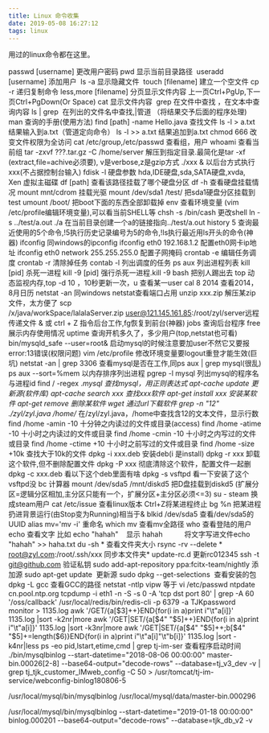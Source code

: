 ```yaml
---
title: Linux 命令收集
date: 2019-05-08 16:27:12
tags: linux
---
```

用过的linux命令都在这里。
<!-- more -->

passwd [username] 更改用户密码
pwd 显示当前目录路径 
useradd [username] 添加用户 
ls -a 显示隐藏文件 
touch [filename] 建立一个空文件
cp -r <dir1> <dir2> 递归复制命令
less,more [filename] 分页显示文件内容 上一页Ctrl+PgUp,下一页Ctrl+PgDown(Or Space)
cat 显示文件内容 
grep <string> <filename> 在<filename>文件中查找<string> ，在文本中查询内容
ls | grep <string> 在列出的文件名中查找<string>,|管道 （将结果交予后面的程序处理)
man <command> 查询<command>的手册(使用方法)
find [path] -name Hello.java 查找文件
ls -l > a.txt 结果输入到a.txt（管道定向命令）
ls -l >> a.txt 结果追加到a.txt
chmod 666 改变文件权限为全访问
cat /etc/group,/etc/passwd 查看组，用户
whoami 查看当前组
tar -zxvf ???.tar.gz -C /home/server 解压到指定目录.最简化是tar -xf (extract,file=achive必须要), v是verbose,z是gzip方式
./xxx & 以后台方式执行xxx(不占据控制台输入)
fdisk -l 硬盘参数 hda,IDE硬盘,sda,SATA硬盘,xvda, Xen 虚拟主磁碟
df [path] 查看该路径挂载了哪个硬盘分区 df -h 查看硬盘挂载情况
mount mnt/cdrom 挂载光驱 mount /dev/sda1 /test/ 把sda1硬盘分区挂载到test
umount /boot/ 把boot下面的东西全部卸载掉
env 查看环境变量 (vim /etc/profile编辑环境变量),可以看当前SHELL等
chsh -s /bin/cash 更改shell
ln -s ../test/a.out ./a 在当前目录创建一个a的链接指向../test/a.out
history 5 查询最近使用的5个命令,!5执行历史记录编号为5的命令,!ls执行最近用ls开头的命令(神器)
ifconfig 同windows的ipconfig
ifconfig eth0 192.168.1.2 配置eth0网卡ip地址
ifconfig eth0 network 255.255.255.0 配置子网掩码
crontab -e 编辑任务调度 crontab -r 清除掉任务 contab -l 列出调度的任务
ps aux 列出进程列表
kill [pid] 杀死一进程 kill -9 [pid] 强行杀死一进程.kill -9 bash 把别人踢出去
top 动态监视内存,top -d 10 ，10秒更新一次，u 查看某一user
cal 8 2014 查看2014，8月日历
netstat -an 同windows netstat查看端口占用
unzip xxx.zip 解压某zip文件，太方便了
scp /x/java/workSpace/lalalaServer.zip user@121.145.161.85:/root/zyl/server远程传递文件
& 或 ctrl + Z 指令后台工作,fg恢复到前台(神器)
jobs 查询后台程序
free 展示内存使用情况
uptime 查询开机多久了，多少用户(top,netstat也可看)
bin/mysqld_safe --user=root& 启动mysql的时候注意要加user不然它又要报error:13错误(权限问题)
vim /etc/profile 修改环境变量要logout重登才能生效(巨坑)
netstat -an | grep 3306 查看mysql是否在工作,同ps aux | grep mysql(很乱)
ps aux --sort=%mem 以内存排序列出进程
pgrep -l mysql 列出mysql的程序名与进程id
find / -regex .*mysql 查找mysql，用正则表达式
apt-cache update 更新源(软件库)
apt-cache search xxx 查找xxx软件
apt-get install xxx 安装某软件
apt-get remove 删除某软件
wget <url> 通过url下载软件
grep -n "12" ./zyl/zyl.java /home/* 在/zyl/zyl.java，/home中查找含12的文本文件，显示行数
find /home -amin -10 十分钟之内读过的文件或目录(access)
find /home -atime -10 十小时之内读过的文件或目录
find /home -cmin -10 十小时之内写过的文件或目录
find /home -ctime +10 十小时之前写过的文件或目录
find /home -size +10k 查找大于10k的文件
dpkg -i xxx.deb 安装deb(i 是install)
dpkg -r xxx 卸载这个软件,但不删除配置文件
dpkg -P xxx 彻底清除这个软件，配置文件一起删
dpkg -c xxx.deb 看以下这个deb里面有啥
dpkg -s vsftpd 看一下安装了这个vsftpd没
bc 计算器
mount /dev/sda5 /mnt/diskd5 把D盘挂载到diskd5 (扩展分区=逻辑分区相加,主分区只能有一个，扩展分区+主分区必须<=3)
su - steam 换成steam用户
cat /etc/issue 查看linux版本
Ctrl+Z将某进程终止
bg %n 把某进程扔进背景运行(由Stop变为Running)相当于&
blkid /dev/sda5 查看/dev/sda5的UUID
alias mv='mv -i' 重命名
which mv 查看mv全路径
who 查看登陆的用户
echo 查看文字 比如 echo "hahah"    显示 hahah           将文字写进文件echo "hahah" >> haha.txt
du -sh * 查看文件夹大小
rsync -rv --delete * root@zyl.com:/root/.ssh/xxx 同步本文件夹*
update-rc.d 更新rc012345
ssh -t git@github.com 验证私钥
sudo add-apt-repository ppa:fcitx-team/nightly 添加源
sudo apt-get update  更新源
sudo dpkg --get-selections  查看安装的包
dpkg -L gcc 查看GCC的路径
netstat -ntlp
vipw 等于 vi /etc/passwd
ntpdate cn.pool.ntp.org
tcpdump -i eth1 -n -S -s 0 -A 'tcp dst port 80' | grep -A 60 '/oss/callback'
/usr/local/redis/bin/redis-cli -p 6379 -a TJKpassword monitor > 1135.log
awk '/GET/{a[$3]++}END{for(i in a)print i"\t"a[i]}' 1135.log |sort -k2nr|more
awk '/GET|SET/{a[$4" "$5]++}END{for(i in a)print i"\t"a[i]}' 1135.log |sort -k3nr|more
awk '/GET|SET/{a[$4" "$5]++;b[$4" "$5]+=length($6)}END{for(i in a)print i"\t"a[i]"\t"b[i]}' 1135.log |sort -k4nr|less
ps -eo pid,lstart,etime,cmd | grep tj-im-ser 查看程序启动时间
./bin/mysqlbinlog --start-datetime="2018-08-06 00:00:00" master-bin.00026[2-8] --base64-output="decode-rows" --database=tj_v3_dev -v | grep tj_tjk_customer_IMweb_config -C 50 > /usr/tomcat/tj-im-service/webconfig-binlog180806-5

/usr/local/mysql/bin/mysqlbinlog /usr/local/mysql/data/master-bin.000296

/usr/local/mysql/bin/mysqlbinlog --start-datetime="2019-01-18 00:00:00" binlog.000201 --base64-output="decode-rows" --database=tjk_db_v2 -v

